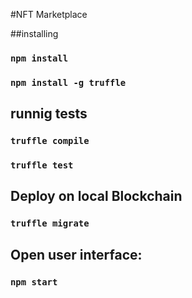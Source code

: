 #NFT Marketplace

##installing

### `npm install`

### `npm install -g truffle`

## runnig tests

### `truffle compile`

### `truffle test`

## Deploy on local Blockchain

### `truffle migrate`

## Open user interface:

### `npm start`

